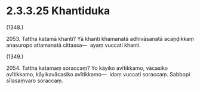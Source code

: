 # 2.3.3.25 Khantiduka

(1348.)

2053\. Tattha katamā khanti? Yā khanti khamanatā adhivāsanatā acaṇḍikkaṃ anasuropo attamanatā cittassa—  ayaṃ vuccati khanti.

(1349.)

2054\. Tattha katamaṃ soraccaṃ? Yo kāyiko avītikkamo, vācasiko avītikkamo, kāyikavācasiko avītikkamo—  idaṃ vuccati soraccaṃ. Sabbopi sīlasaṃvaro soraccaṃ.

